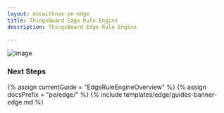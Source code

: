 ```yaml
---
layout: docwithnav-pe-edge
title: ThingsBoard Edge Rule Engine
description: ThingsBoard Edge Rule Engine

---
```


![image](https://img.thingsboard.io/coming-soon.jpg)

### Next Steps

{% assign currentGuide = "EdgeRuleEngineOverview" %}
{% assign docsPrefix = "pe/edge/" %}
{% include templates/edge/guides-banner-edge.md %}